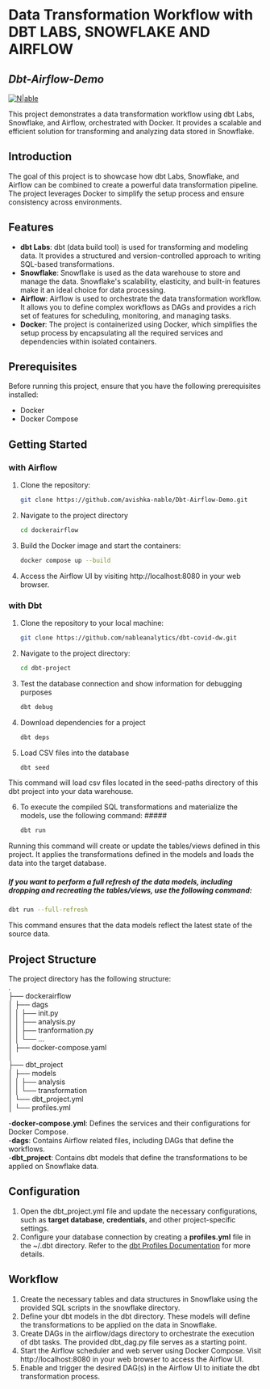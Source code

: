 # Data Transformation Workflow with DBT LABS, SNOWFLAKE AND AIRFLOW

## _Dbt-Airflow-Demo_

[![N|able](https://user-images.githubusercontent.com/76805373/152945012-5d715499-4498-4d8b-85c7-b5b8a6b82da9.png)](https://www.n-able.biz/)

This project demonstrates a data transformation workflow using dbt Labs, Snowflake, and Airflow, orchestrated with Docker. It provides a scalable and efficient solution for transforming and analyzing data stored in Snowflake.

## Introduction

The goal of this project is to showcase how dbt Labs, Snowflake, and Airflow can be combined to create a powerful data transformation pipeline. The project leverages Docker to simplify the setup process and ensure consistency across environments.

## Features

- **dbt Labs**: dbt (data build tool) is used for transforming and modeling data. It provides a structured and version-controlled approach to writing SQL-based transformations.
- **Snowflake**: Snowflake is used as the data warehouse to store and manage the data. Snowflake's scalability, elasticity, and built-in features make it an ideal choice for data processing.
- **Airflow**: Airflow is used to orchestrate the data transformation workflow. It allows you to define complex workflows as DAGs and provides a rich set of features for scheduling, monitoring, and managing tasks.
- **Docker**: The project is containerized using Docker, which simplifies the setup process by encapsulating all the required services and dependencies within isolated containers.

## Prerequisites

Before running this project, ensure that you have the following prerequisites installed:

- Docker
- Docker Compose

## Getting Started

### with Airflow

1. Clone the repository:

   ```bash
   git clone https://github.com/avishka-nable/Dbt-Airflow-Demo.git

2. Navigate to the project directory
   ```bash
   cd dockerairflow

3. Build the Docker image and start the containers:
   ```bash
   docker compose up --build

4. Access the Airflow UI by visiting http://localhost:8080 in your web browser.

### with Dbt

1. Clone the repository to your local machine:
   ```sh
   git clone https://github.com/nableanalytics/dbt-covid-dw.git

2. Navigate to the project directory:
   ```sh
   cd dbt-project

3. Test the database connection and show information for debugging purposes
   ```sh
   dbt debug
   ```

4. Download dependencies for a project
   ```sh
   dbt deps
   ```

5. Load CSV files into the database
   ```sh
   dbt seed
   ```
This command will load csv files located in the seed-paths directory of this dbt project into your data warehouse.

6. To execute the compiled SQL transformations and materialize the models, use the following command: #####
   ```sh
   dbt run
   ```
Running this command will create or update the tables/views defined in this project. It applies the transformations defined in the models and loads the data into the target database.

##### If you want to perform a full refresh of the data models, including dropping and recreating the tables/views, use the following command: 
   ```sh
   dbt run --full-refresh
   ```
This command ensures that the data models reflect the latest state of the source data.

## Project Structure

The project directory has the following structure:  
.  
├── dockerairflow  
│      ├──    dags  
│      │      ├── init.py  
│      │      ├── analysis.py  
│      │      ├── tranformation.py  
│      │      └── ...  
│      ├── docker-compose.yaml   
│  
├── dbt_project  
│      ├── models  
│      │      ├── analysis  
│      │      └── transformation  
│      └── dbt_project.yml  
│      └── profiles.yml  
  
-**docker-compose.yml**: Defines the services and their configurations for Docker Compose.  
-**dags**: Contains Airflow related files, including DAGs that define the workflows.  
-**dbt_project**: Contains dbt models that define the transformations to be applied on Snowflake data.  

## Configuration
1. Open the dbt_project.yml file and update the necessary configurations, such as **target database**, **credentials**, and other project-specific settings.
2. Configure your database connection by creating a **profiles.yml** file in the ~/.dbt directory. Refer to the [dbt Profiles Documentation](https://docs.getdbt.com/reference/warehouse-profiles) for more details.

## Workflow

1. Create the necessary tables and data structures in Snowflake using the provided SQL scripts in the snowflake directory.
2. Define your dbt models in the dbt directory. These models will define the transformations to be applied on the data in Snowflake.
3. Create DAGs in the airflow/dags directory to orchestrate the execution of dbt tasks. The provided dbt_dag.py file serves as a starting point.
4. Start the Airflow scheduler and web server using Docker Compose. Visit http://localhost:8080 in your web browser to access the Airflow UI.
5. Enable and trigger the desired DAG(s) in the Airflow UI to initiate the dbt transformation process.




